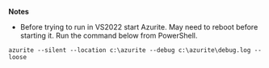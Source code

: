 **Notes**
- Before trying to run in VS2022 start Azurite. May need to reboot before starting it. Run the command below from PowerShell.
```
azurite --silent --location c:\azurite --debug c:\azurite\debug.log --loose
```
